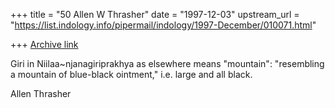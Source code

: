 +++
title = "50 Allen W Thrasher"
date = "1997-12-03"
upstream_url = "https://list.indology.info/pipermail/indology/1997-December/010071.html"

+++
[Archive link](https://list.indology.info/pipermail/indology/1997-December/010071.html)

Giri in Niilaa~njanagiriprakhya as elsewhere means "mountain":
"resembling a mountain of blue-black ointment," i.e. large and all black.


Allen Thrasher



